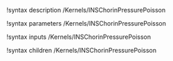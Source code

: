 !syntax description /Kernels/INSChorinPressurePoisson

!syntax parameters /Kernels/INSChorinPressurePoisson

!syntax inputs /Kernels/INSChorinPressurePoisson

!syntax children /Kernels/INSChorinPressurePoisson
